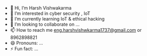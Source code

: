 - 👋 Hi, I’m Harsh Vishwakarma
- 👀 I’m interested in cyber security , IoT
- 🌱 I’m currently learning IoT & ethical hacking
- 💞️ I’m looking to collaborate on ...
- 📫 How to reach me eng.harshvishwkarma1737@gmail.com or 8962898821
- 😄 Pronouns: ...
- ⚡ Fun fact: ...

<!---
Harsh2292003/Harsh2292003 is a ✨ special ✨ repository because its `README.md` (this file) appears on your GitHub profile.
You can click the Preview link to take a look at your changes.
--->
